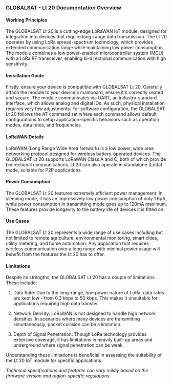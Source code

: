 ### GLOBALSAT - Lt 20 Documentation Overview

#### Working Principles
The GLOBALSAT Lt 20 is a cutting-edge LoRaWAN IoT module, designed for integration into devices that require long-range data transmission. The Lt 20 operates by using LoRa spread-spectrum technology, which provides extended communication range while maintaining low power consumption. The module combines a low power-enabled microcontroller system (MCU) with a LoRa RF transceiver, enabling bi-directional communication with high sensitivity.

#### Installation Guide 
Firstly, ensure your device is compatible with GLOBALSAT Lt 20. Carefully attach the module to your device's mainboard, ensure it's correctly seated and secure. The module communicates via UART, an industry-standard interface, which allows analog and digital IOs. As such, physical installation requires very few adjustments. For software configuration, the GLOBALSAT Lt 20 follows the AT command set where each command allows default configurations to setup application-specific behaviors such as operation modes, data rates, and frequencies.

#### LoRaWAN Details
LoRaWAN (Long Range Wide Area Network) is a low power, wide area networking protocol designed for wireless battery-operated devices. The GLOBALSAT Lt 20 supports LoRaWAN Class A and C, both of which provide bidirectional communications. Lt 20 can also operate in standalone (LoRa) mode, suitable for P2P applications. 

#### Power Consumption
The GLOBALSAT Lt 20 features extremely efficient power management. In sleeping mode, it has an impressively low power consumption of only 1.6μA, while power consumption in transmitting mode goes up to 120mA maximum. These features provide longevity to the battery life of devices it is fitted on.

#### Use Cases
The GLOBALSAT Lt 20 represents a wide range of use cases including but not limited to remote agriculture, environmental monitoring, smart cities, utility metering, and home automation. Any application that requires wireless communication over a long range with minimal power usage will benefit from the features the Lt 20 has to offer.

#### Limitations
Despite its strengths, the GLOBALSAT Lt 20 has a couple of limitations. These include:

1. Data Rate: Due to the long-range, low-power nature of LoRa, data rates are kept low - from 0.3 kbps to 50 kbps. This makes it unsuitable for applications requiring high data transfer.

2. Network Density: LoRaWAN is not designed to handle high network densities. In scenarios where many devices are transmitting simultaneously, packet collision can be a limitation.

3. Depth of Signal Penetration: Though LoRa technology provides extensive coverage, it has limitations in heavily built-up areas and underground where signal penetration can be weak.

Understanding these limitations is beneficial in assessing the suitability of the Lt 20 IoT module for specific applications.

_Technical specifications and features can vary mildly based on the firmware version and region-specific regulations_.